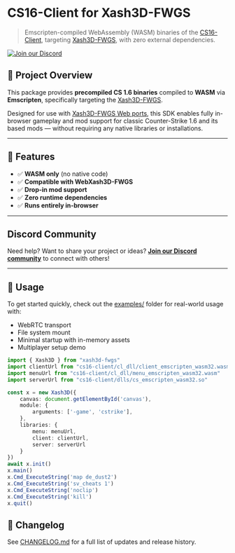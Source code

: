 # CS16-Client for Xash3D-FWGS

> Emscripten-compiled WebAssembly (WASM) binaries of the [CS16-Client](https://github.com/Velaron/cs16-client), targeting [Xash3D-FWGS](https://github.com/FWGS/xash3d-fwgs), with zero external dependencies.

[![Join our Discord](https://img.shields.io/discord/1397890383605927967?color=5865F2&label=Discord&logo=discord&logoColor=white&style=for-the-badge)](https://discord.gg/cRNGjWfTDd)

## 🚀 Project Overview

This package provides **precompiled CS 1.6 binaries** compiled to **WASM** via **Emscripten**, specifically targeting the [Xash3D-FWGS](https://github.com/FWGS/xash3d-fwgs).

Designed for use with [Xash3D-FWGS Web ports](https://github.com/yohimik/webxash3d-fwgs), this SDK enables fully in-browser gameplay and mod support for classic Counter-Strike 1.6 and its based mods — without requiring any native libraries or installations.

---

## 🧱 Features

- ✅ **WASM only** (no native code)
- ✅ **Compatible with WebXash3D-FWGS**
- ✅ **Drop-in mod support**
- ✅ **Zero runtime dependencies**
- ✅ **Runs entirely in-browser**

---

## Discord Community

Need help? Want to share your project or ideas?
**[Join our Discord community](https://discord.gg/cRNGjWfTDd)** to connect with others!

---

## 🧩 Usage

To get started quickly, check out the [examples/](https://github.com/yohimik/webxash3d-fwgs/tree/main/packages/examples) folder for real-world usage with:

* WebRTC transport
* File system mount
* Minimal startup with in-memory assets
* Multiplayer setup demo

```typescript
import { Xash3D } from "xash3d-fwgs"
import clientUrl from "cs16-client/cl_dll/client_emscripten_wasm32.wasm"
import menuUrl from "cs16-client/cl_dll/menu_emscripten_wasm32.wasm"
import serverUrl from "cs16-client/dlls/cs_emscripten_wasm32.so"

const x = new Xash3D({
    canvas: document.getElementById('canvas'),
    module: {
        arguments: ['-game', 'cstrike'],
    },
    libraries: {
        menu: menuUrl,
        client: clientUrl,
        server: serverUrl
    }
})
await x.init()
x.main()
x.Cmd_ExecuteString('map de_dust2')
x.Cmd_ExecuteString('sv_cheats 1')
x.Cmd_ExecuteString('noclip')
x.Cmd_ExecuteString('kill')
x.quit()
```

## 📝 Changelog

See [CHANGELOG.md](https://github.com/yohimik/webxash3d-fwgs/tree/main/packages/cs16-client/CHANGELOG.md) for a full list of updates and release history.